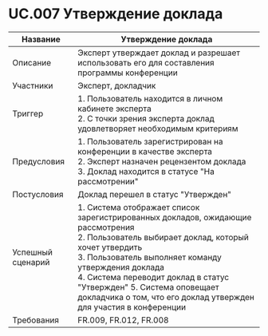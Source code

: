 # UC.007 Утверждение доклада
<!-- Подробное описание сценария использования системы с привязкой к ролям участников и задействованным бизнес-сущностям 
https://confluence.mts.ru/pages/viewpage.action?pageId=375782119 
-->

<!-- 
    Примечание для проверяющего:
    Поменял формат таблицы на HTML, т.к. в Markdown-таблицах очень трудно работать с многострочным текстом
-->

<table>
    <thead>
        <th>Название</th>
        <th>Утверждение доклада</th>
    </thead>
    <tbody>
        <tr>
            <td>Описание</td>
            <td>Эксперт утверждает доклад и разрешает использовать его для составления программы конференции</td>
        </tr>
        <tr>
            <td>Участники</td>
            <td>Эксперт, докладчик</td>
        </tr>
        <tr>
            <td>Триггер</td>
            <td>
                1. Пользователь находится в личном кабинете эксперта<br/>
                2. С точки зрения эксперта доклад удовлетворяет необходимым критериям</td>
        </tr>
        <tr>
            <td>Предусловия</td>
            <td>
                1. Пользователь зарегистрирован на конференции в качестве эксперта<br/>
                2. Эксперт назначен рецензентом доклада<br/>
                3. Доклад находится в статусе "На рассмотрении"<br/>
            </td>
        </tr>
        <tr>
            <td>Постусловия</td>
            <td>Доклад перешел в статус "Утвержден"</td>
        </tr>
        <tr>
            <td>Успешный сценарий</td>
            <td>
                1. Система отображает список зарегистрированных докладов, ожидающие рассмотрения<br/>
                2. Пользователь выбирает доклад, который хочет утвердить<br/>
                3. Пользователь выполняет команду утверждения доклада<br/>
                4. Система переводит доклад в статус "Утвержден"
                5. Система оповещает докладчика о том, что его доклад утвержден для участия в конференции
            </td>
        </tr>
        <tr>
            <td>Требования</td>
            <td>FR.009, FR.012, FR.008</td>
        </tr>
    </tbody>
</table>